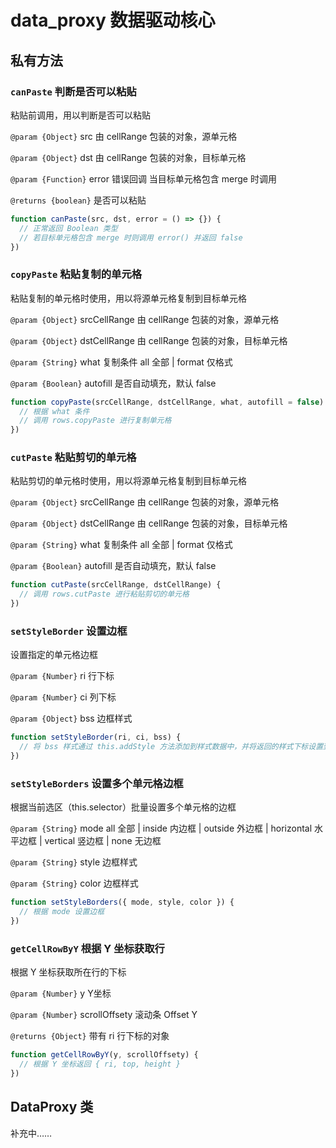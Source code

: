 # data_proxy 数据驱动核心

## 私有方法

### `canPaste` 判断是否可以粘贴

粘贴前调用，用以判断是否可以粘贴

`@param {Object}` src 由 cellRange 包装的对象，源单元格

`@param {Object}` dst 由 cellRange 包装的对象，目标单元格

`@param {Function}` error 错误回调 当目标单元格包含 merge 时调用

`@returns {boolean}` 是否可以粘贴

```js
function canPaste(src, dst, error = () => {}) {
  // 正常返回 Boolean 类型
  // 若目标单元格包含 merge 时则调用 error() 并返回 false
})
```

### `copyPaste` 粘贴复制的单元格

粘贴复制的单元格时使用，用以将源单元格复制到目标单元格

`@param {Object}` srcCellRange 由 cellRange 包装的对象，源单元格

`@param {Object}` dstCellRange 由 cellRange 包装的对象，目标单元格

`@param {String}` what 复制条件 all 全部 | format 仅格式

`@param {Boolean}` autofill 是否自动填充，默认 false

```js
function copyPaste(srcCellRange, dstCellRange, what, autofill = false) {
  // 根据 what 条件
  // 调用 rows.copyPaste 进行复制单元格
})
```

### `cutPaste` 粘贴剪切的单元格

粘贴剪切的单元格时使用，用以将源单元格复制到目标单元格

`@param {Object}` srcCellRange 由 cellRange 包装的对象，源单元格

`@param {Object}` dstCellRange 由 cellRange 包装的对象，目标单元格

`@param {String}` what 复制条件 all 全部 | format 仅格式

`@param {Boolean}` autofill 是否自动填充，默认 false

```js
function cutPaste(srcCellRange, dstCellRange) {
  // 调用 rows.cutPaste 进行粘贴剪切的单元格
})
```

### `setStyleBorder` 设置边框

设置指定的单元格边框

`@param {Number}` ri 行下标

`@param {Number}` ci 列下标

`@param {Object}` bss 边框样式

```js
function setStyleBorder(ri, ci, bss) {
  // 将 bss 样式通过 this.addStyle 方法添加到样式数据中，并将返回的样式下标设置到 cell.style 单元格数据中
})
```

### `setStyleBorders` 设置多个单元格边框

根据当前选区（this.selector）批量设置多个单元格的边框

`@param {String}` mode all 全部 | inside 内边框 | outside 外边框 | horizontal 水平边框 | vertical 竖边框 | none 无边框

`@param {String}` style 边框样式

`@param {String}` color 边框样式

```js
function setStyleBorders({ mode, style, color }) {
  // 根据 mode 设置边框
})
```

### `getCellRowByY` 根据 Y 坐标获取行

根据 Y 坐标获取所在行的下标

`@param {Number}` y Y坐标

`@param {Number}` scrollOffsety 滚动条 Offset Y

`@returns {Object}` 带有 ri 行下标的对象

```js
function getCellRowByY(y, scrollOffsety) {
  // 根据 Y 坐标返回 { ri, top, height }
})
```

## DataProxy 类

补充中……
